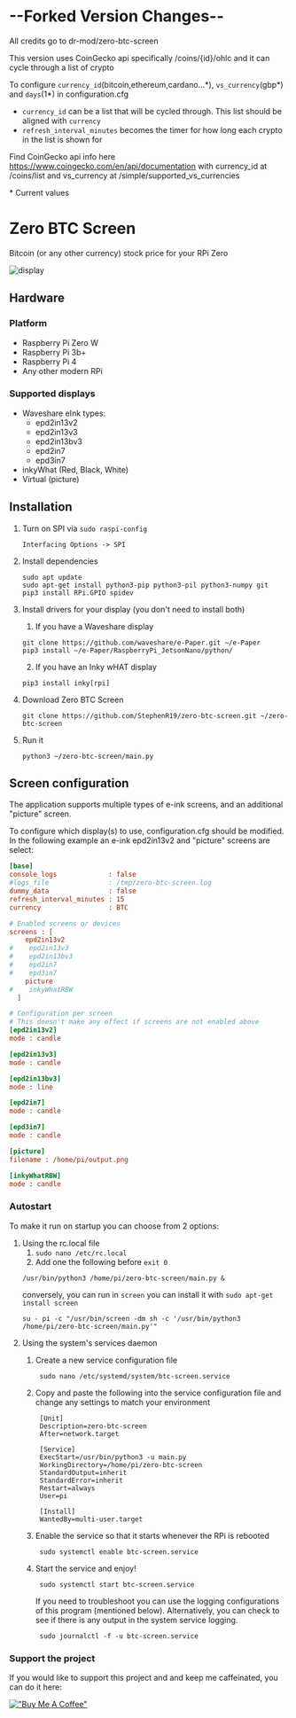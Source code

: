 # --Forked Version Changes--

All credits go to dr-mod/zero-btc-screen

This version uses CoinGecko api specifically /coins/{id}/ohlc and it can cycle through a list of crypto

To configure `currency_id`(bitcoin,ethereum,cardano...\*), `vs_currency`(gbp\*) and `days`(1\*) in configuration.cfg
- `currency_id` can be a list that will be cycled through. This list should be aligned with `currency`
- `refresh_interval_minutes` becomes the timer for how long each crypto in the list is shown for 

Find CoinGecko api info here https://www.coingecko.com/en/api/documentation with currency_id at /coins/list and vs_currency at /simple/supported_vs_currencies

\* Current values

# Zero BTC Screen

Bitcoin (or any other currency) stock price for your RPi Zero

![display](docs/display.jpg)

## Hardware

### Platform

* Raspberry Pi Zero W
* Raspberry Pi 3b+
* Raspberry Pi 4
* Any other modern RPi

### Supported displays

* Waveshare eInk types:
  * epd2in13v2
  * epd2in13v3
  * epd2in13bv3
  * epd2in7
  * epd3in7
* inkyWhat (Red, Black, White)
* Virtual (picture)

## Installation

1. Turn on SPI via `sudo raspi-config`
    ```
    Interfacing Options -> SPI
   ```
2. Install dependencies
    ```
    sudo apt update
    sudo apt-get install python3-pip python3-pil python3-numpy git
    pip3 install RPi.GPIO spidev
    ```

3. Install drivers for your display (you don't need to install both)
    1. If you have a Waveshare display
    ```
    git clone https://github.com/waveshare/e-Paper.git ~/e-Paper
    pip3 install ~/e-Paper/RaspberryPi_JetsonNano/python/
    ```
    2. If you have an Inky wHAT display
    ```
    pip3 install inky[rpi]
    ```
4. Download Zero BTC Screen
    ```
    git clone https://github.com/StephenR19/zero-btc-screen.git ~/zero-btc-screen
    ```
5. Run it
    ```
    python3 ~/zero-btc-screen/main.py
    ```


## Screen configuration

The application supports multiple types of e-ink screens, and an additional "picture" screen.

To configure which display(s) to use, configuration.cfg should be modified. In the following example an e-ink epd2in13v2
and "picture" screens are select:

```cfg
[base]
console_logs             : false
#logs_file               : /tmp/zero-btc-screen.log
dummy_data               : false
refresh_interval_minutes : 15
currency                 : BTC

# Enabled screens or devices
screens : [
    epd2in13v2
#    epd2in13v3
#    epd2in13bv3
#    epd2in7
#    epd3in7
    picture
#    inkyWhatRBW
  ]

# Configuration per screen
# This doesn't make any effect if screens are not enabled above
[epd2in13v2]
mode : candle

[epd2in13v3]
mode : candle

[epd2in13bv3]
mode : line

[epd2in7]
mode : candle

[epd3in7]
mode : candle

[picture]
filename : /home/pi/output.png

[inkyWhatRBW]
mode : candle
```

### Autostart

To make it run on startup you can choose from 2 options:

1. Using the rc.local file
    1. `sudo nano /etc/rc.local`
    2. Add one the following before `exit 0`
   ```
   /usr/bin/python3 /home/pi/zero-btc-screen/main.py &
   ```
   conversely, you can run in `screen` you can install it with `sudo apt-get install screen`
   ```
   su - pi -c "/usr/bin/screen -dm sh -c '/usr/bin/python3 /home/pi/zero-btc-screen/main.py'"
   ```
2. Using the system's services daemon
    1. Create a new service configuration file
       ```
        sudo nano /etc/systemd/system/btc-screen.service
        ```
    2. Copy and paste the following into the service configuration file and change any settings to match your
       environment
       ```
        [Unit]
        Description=zero-btc-screen
        After=network.target
 
        [Service]
        ExecStart=/usr/bin/python3 -u main.py
        WorkingDirectory=/home/pi/zero-btc-screen
        StandardOutput=inherit
        StandardError=inherit
        Restart=always
        User=pi
 
        [Install]
        WantedBy=multi-user.target
        ```
    3. Enable the service so that it starts whenever the RPi is rebooted
       ```
        sudo systemctl enable btc-screen.service
       ```
    4. Start the service and enjoy!
       ```
        sudo systemctl start btc-screen.service
       ```

       If you need to troubleshoot you can use the logging configurations of this program (mentioned below).
       Alternatively, you can check to see if there is any output in the system service logging.
       ```
        sudo journalctl -f -u btc-screen.service
       ```

### Support the project
If you would like to support this project and and keep me caffeinated, you can do it here:

[!["Buy Me A Coffee"](https://www.buymeacoffee.com/assets/img/custom_images/orange_img.png)](https://www.buymeacoffee.com/drmod)
